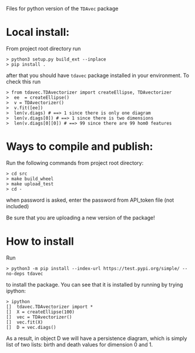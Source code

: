 Files for python version of the `TDAvec` package


# Local install:

From project root directory run

    > python3 setup.py build_ext --inplace
    > pip install .

after that you should have `tdavec` package installed in your environment. To check this run

    > from tdavec.TDAvectorizer import createEllipse, TDAvectorizer
    >  ee  = createEllipse()
    >  v = TDAvectorizer()
    >  v.fit([ee])
    >  len(v.diags) # ==> 1 since there is only one diagram
    >  len(v.diags[0]) # ==> 1 since there is two dimensions
    >  len(v.diags[0][0]) # ==> 99 since there are 99 hom0 features

# Ways to compile and publish:

Run the following commands from project root directory:

    > cd src
    > make build_wheel
    > make upload_test
    > cd -

when password is asked, enter the password from API_token file (not included)

Be sure that you are uploading a new version of the package!

# How to install

Run

    > python3 -m pip install --index-url https://test.pypi.org/simple/ --no-deps tdavec

to install the package. You can see that it is installed by running by trying ipython:

    > ipython
    []  tdavec.TDAvectorizer import *
    []  X = createEllipse(100)
    []  vec = TDAvectorizer()
    []  vec.fit(X)
    []  D = vec.diags()

As a result, in object D we will have a persistence diagram, which is simply list of two lists: birth and death values for dimension 0 and 1.

